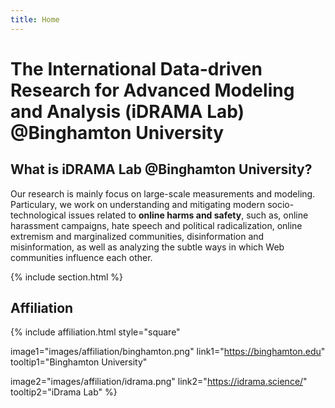 ```yaml
---
title: Home
---
```


# The International Data-driven Research for Advanced Modeling and Analysis (iDRAMA Lab) @Binghamton University

## What is iDRAMA Lab @Binghamton University?

Our research is mainly focus on large-scale measurements and modeling.
Particulary, we work on understanding and mitigating modern socio-technological issues related to **online harms and safety**, such as, online harassment campaigns, hate speech and political radicalization, online extremism and marginalized communities, disinformation and misinformation, as well as analyzing the subtle ways in which Web communities influence each other.

{% include section.html %}

## Affiliation

{%
  include affiliation.html
  style="square"

  image1="images/affiliation/binghamton.png"
  link1="https://binghamton.edu"
  tooltip1="Binghamton University"

  image2="images/affiliation/idrama.png"
  link2="https://idrama.science/"
  tooltip2="iDrama Lab"
%}
